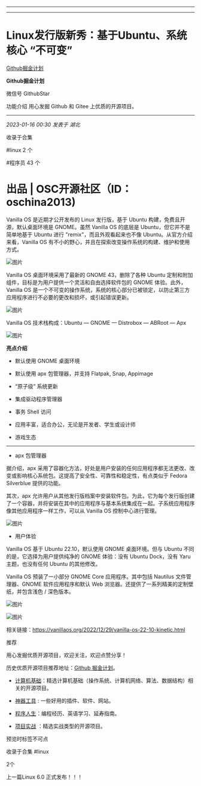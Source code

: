 ----------------------------------------
----------------------------------------
#  Linux发行版新秀：基于Ubuntu、系统核心 “不可变”

[ Github掘金计划 ](javascript:void\(0\);)

**Github掘金计划** ![]()

微信号 GithubStar

功能介绍 用心发掘 Github 和 Gitee 上优质的开源项目。

____

_2023-01-16 00:30_ _发表于 湖北_

收录于合集

#linux 2 个

#程序员 43 个

# 出品 | OSC开源社区（ID：oschina2013)  

Vanilla OS 是近期才公开发布的 Linux 发行版，基于 Ubuntu 构建，免费且开源，默认桌面环境是 GNOME。虽然 Vanilla OS
的底层是 Ubuntu，但它并不是简单地基于 Ubuntu 进行 "remix"，而且外观看起来也不像 Ubuntu。从官方介绍来看，Vanilla OS
有不小的野心，并且在探索改变操作系统的构建、维护和使用方式。

![图片](https://mmbiz.qpic.cn/mmbiz_png/dkwuWwLoRK8pu7XKKdMC1yxJvesLOglM3rtky6iab0nkibEGVjJZia58RDf6kfp0ddwTq5K6soo3vUribK6FxzH3eg/640?wx_fmt=png&wxfrom=5&wx_lazy=1&wx_co=1)

Vanilla OS 桌面环境采用了最新的 GNOME 43，删除了各种 Ubuntu 定制和附加组件，目标是为用户提供一个灵活和自由选择软件包的
GNOME 体验。此外，Vanilla OS 是一个不可变的操作系统，系统的核心部分已被锁定，以防止第三方应用程序进行不必要的更改和损坏，或引起错误更新。

![图片](https://mmbiz.qpic.cn/mmbiz_png/dkwuWwLoRK8pu7XKKdMC1yxJvesLOglMkzmEqPjRMIe5RZZE2eJD9QNnT4zkHB3Fxn38AfTYyhLXfnWO9ib4eug/640?wx_fmt=png&wxfrom=5&wx_lazy=1&wx_co=1)

Vanilla OS 技术栈构成：Ubuntu — GNOME — Distrobox — ABRoot — Apx

![图片](https://mmbiz.qpic.cn/mmbiz_png/dkwuWwLoRK8pu7XKKdMC1yxJvesLOglMLicF3viavYt0JicuBUQvLtof3D4cFsqk7fB82zXwaLibbgGmEa6fj6wKqA/640?wx_fmt=png&wxfrom=5&wx_lazy=1&wx_co=1)

 **亮点介绍**

  * 默认使用 GNOME 桌面环境

  * 默认使用 apx 包管理器，并支持 Flatpak, Snap, Appimage

  * “原子级” 系统更新

  * 集成驱动程序管理器

  * 事务 Shell 访问

  * 应用丰富，适合办公，无论是开发者、学生或设计师

  * 游戏生态

* * *

  * apx 包管理器

据介绍，apx 采用了容器化方法，好处是用户安装的任何应用程序都无法更改、改变或影响核心系统包。这提高了安全性、可靠性和稳定性，有点类似于 Fedora
Silverblue 提供的功能。

其次，apx
允许用户从其他发行版档案中安装软件包。为此，它为每个发行版创建了一个容器，并将安装在其中的应用程序与基本系统集成在一起。子系统应用程序像其他应用程序一样工作，可以从
Vanilla OS 控制中心进行管理。

![图片](https://mmbiz.qpic.cn/mmbiz_png/dkwuWwLoRK8pu7XKKdMC1yxJvesLOglMRYicgFbhp1IvTt1k1bdsYoteMjaG3Ud7yL55kyVibsQ13rBVNKEMs5NQ/640?wx_fmt=png&wxfrom=5&wx_lazy=1&wx_co=1)

  * 用户体验

Vanilla OS 基于 Ubuntu 22.10，默认使用 GNOME 桌面环境。但与 Ubuntu 不同的是，它选择为用户提供纯净的 GNOME
体验：没有 Ubuntu Dock，没有 Yaru 主题，也没有任何 Ubuntu 的其他修改。

Vanilla OS 预装了一小部分 GNOME Core 应用程序。其中包括 Nautilus 文件管理器、GNOME 软件应用程序和默认 Web
浏览器。还提供了一系列精美的定制壁纸，并包含浅色 / 深色版本。

![图片](https://mmbiz.qpic.cn/mmbiz_png/dkwuWwLoRK8pu7XKKdMC1yxJvesLOglMn8gotssdYSsp9kYicOy1oY7Bla1wKbJ5fBCkUzj23NMO8IltUYlibIug/640?wx_fmt=png&wxfrom=5&wx_lazy=1&wx_co=1)

![图片](https://mmbiz.qpic.cn/mmbiz_png/dkwuWwLoRK8pu7XKKdMC1yxJvesLOglMolwcZic6eTk5ibzfLItricMDQ4xIWKvC4P3tYPiaa3ic8bYHWstrk8bbRibw/640?wx_fmt=png&wxfrom=5&wx_lazy=1&wx_co=1)

相关链接：https://vanillaos.org/2022/12/29/vanilla-os-22-10-kinetic.html

推荐

用心发掘优质开源项目，欢迎关注，欢迎点赞分享！

历史优质开源项目推荐地址：[Github
掘金计划](https://mp.weixin.qq.com/mp/appmsgalbum?__biz=MzIwNDgzMzI3Mg==&action=getalbum&album_id=1571213952619954180#wechat_redirect)。

  * [计算机基础](https://mp.weixin.qq.com/mp/appmsgalbum?action=getalbum&album_id=1635325633234780161&__biz=MzIwNDgzMzI3Mg==#wechat_redirect)：精选计算机基础（操作系统、计算机网络、算法、数据结构）相关的开源项目。

  * [神器工具](https://mp.weixin.qq.com/mp/appmsgalbum?__biz=MzIwNDgzMzI3Mg==&action=getalbum&album_id=1692140336665378820#wechat_redirect) : 一些好用的插件、软件、网站。

  * [程序人生](https://mp.weixin.qq.com/mp/appmsgalbum?__biz=MzIwNDgzMzI3Mg==&action=getalbum&album_id=2084343476975878144#wechat_redirect)：编程经历、英语学习、延寿指南。

  * [项目实战](https://mp.weixin.qq.com/mp/appmsgalbum?action=getalbum&album_id=1632590550748938241&__biz=MzIwNDgzMzI3Mg==#wechat_redirect) ：精选实战类型的开源项目。

预览时标签不可点

收录于合集 #linux

2个

上一篇Linux 6.0 正式发布！！！

